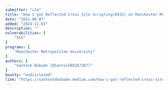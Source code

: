 ```yaml
---
submitter: "c2a"
title: "How I got Reflected Cross Site Scripting(RXSS) on Manchester Metropolitan University"
date: "2021-08-07"
added: "2024-11-03"
description: ""
vulnerabilities: [
    "XSS"
]
programs: [
    "Manchester Metropolitan University"
]
authors: [
    "Santosh Bobade (@Santosh88267387)"
]
bounty: "undisclosed"
link: "https://santoshdbobade.medium.com/how-i-got-reflected-cross-site-scripting-rxss-on-manchester-metropolitan-university-700b36cb4f53"
---
```




